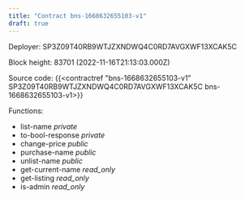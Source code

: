 ```yaml
---
title: "Contract bns-1668632655103-v1"
draft: true
---
```

Deployer: SP3Z09T40RB9WTJZXNDWQ4C0RD7AVGXWF13XCAK5C


 



Block height: 83701 (2022-11-16T21:13:03.000Z)

Source code: {{<contractref "bns-1668632655103-v1" SP3Z09T40RB9WTJZXNDWQ4C0RD7AVGXWF13XCAK5C bns-1668632655103-v1>}}

Functions:

* list-name _private_
* to-bool-response _private_
* change-price _public_
* purchase-name _public_
* unlist-name _public_
* get-current-name _read_only_
* get-listing _read_only_
* is-admin _read_only_

